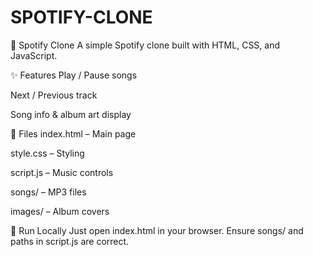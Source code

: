 # SPOTIFY-CLONE
🎵 Spotify Clone
A simple Spotify clone built with HTML, CSS, and JavaScript.

✨ Features
Play / Pause songs

Next / Previous track

Song info & album art display

📂 Files
index.html – Main page

style.css – Styling

script.js – Music controls

songs/ – MP3 files

images/ – Album covers

🚀 Run Locally
Just open index.html in your browser.
Ensure songs/ and paths in script.js are correct.
